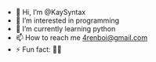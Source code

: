 - 👋 Hi, I’m @KaySyntax
- 👀 I’m interested in programming 
- 🌱 I’m currently learning python
- 📫 How to reach me 4renboi@gmail.com 
- ⚡ Fun fact: 👨‍💻
<!---
KaySyntax/KaySyntax is a ✨ special ✨ repository because its `README.md` (this file) appears on your GitHub profile.
You can click the Preview link to take a look at your changes.
--->
